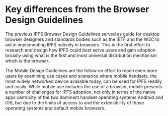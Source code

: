 # Key differences from the Browser Design Guidelines

The previous IPFS Browser Design Guidelines served as guide for desktop browser designers and standards bodies such as the IETF and the W3C to aid in implementing IPFS natively in browsers. This is the first effort to research and design how IPFS could best serve users and gain adoption broadly using what is the first and most universal distribution mechanism which is the browser.

The Mobile Design Guidelines are the follow on effort to reach even more users by examining use cases and scenarios where mobile handsets, the most widely networked device available today, can be used for IPFS readily and easily. While mobile use includes the use of a browser, mobile presents a number of challenges for IPFS adoption, not only in terms of the native apps centricity of the two dominant handset operating systems Android and iOS, but due to the limits of access to and the extensibility of those operating systems and default mobile browsers.
